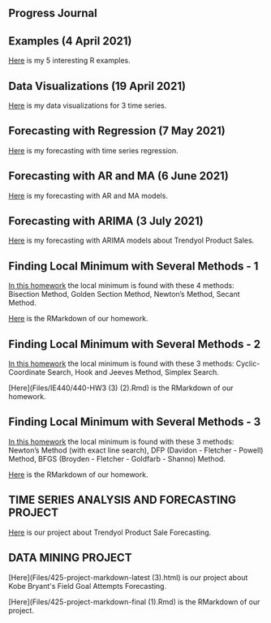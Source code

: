 ## Progress Journal

## Examples (4 April 2021)

[Here](Files/IE360_Spring21_Homework0) is my 5 interesting R examples.

## Data Visualizations (19 April 2021)

[Here](Files/360hw1) is my data visualizations for 3 time series.

## Forecasting with Regression (7 May 2021)

[Here](Files/IE360_hw2) is my forecasting with time series regression.

## Forecasting with AR and MA (6 June 2021)

[Here](Files/hw3_360) is my forecasting with AR and MA models.

## Forecasting with ARIMA (3 July 2021)

[Here](Files/homework4-5) is my forecasting with ARIMA models about Trendyol Product Sales.

## Finding Local Minimum with Several Methods - 1

[In this homework](Files/IE440/440hw--1-) the local minimum is found with these 4 methods: Bisection Method, Golden Section Method, Newton’s Method, Secant Method.

[Here](Files/IE440/440hw (1)) is the RMarkdown of our homework.

## Finding Local Minimum with Several Methods - 2

[In this homework](Files/IE440/440-HW3--3-.html) the local minimum is found with these 3 methods: Cyclic-Coordinate Search, Hook and Jeeves Method, Simplex Search.

[Here](Files/IE440/440-HW3 (3) (2).Rmd) is the RMarkdown of our homework.

## Finding Local Minimum with Several Methods - 3

[In this homework](Files/IE440/IE440-HW4--2-) the local minimum is found with these 3 methods: Newton’s Method (with exact line search), DFP (Davidon - Fletcher - Powell) Method, BFGS (Broyden - Fletcher - Goldfarb - Shanno) Method.

[Here](Files/IE440/IE440-HW4 (2)) is the RMarkdown of our homework.

## TIME SERIES ANALYSIS AND FORECASTING PROJECT

[Here](Files/FinalProject/finalproject) is our project about Trendyol Product Sale Forecasting.

## DATA MINING PROJECT

[Here](Files/425-project-markdown-latest (3).html) is our project about Kobe Bryant's Field Goal Attempts Forecasting.

[Here](Files/425-project-markdown-final (1).Rmd) is the RMarkdown of our project.

